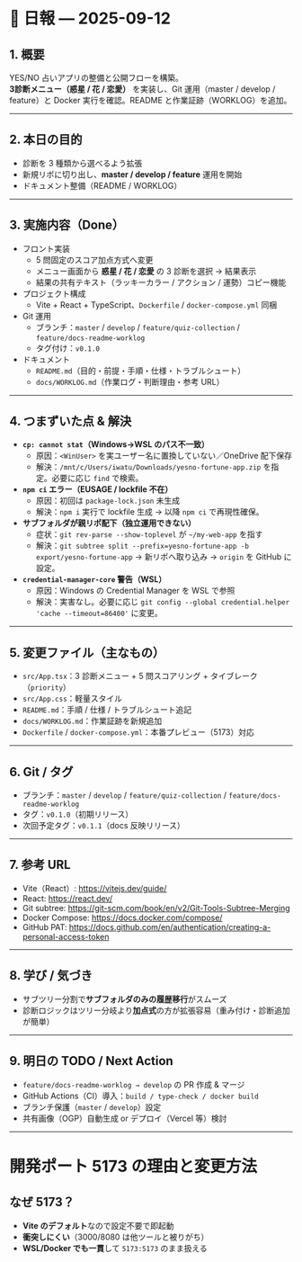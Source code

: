 # 📄 日報 — 2025-09-12

## 1. 概要
YES/NO 占いアプリの整備と公開フローを構築。  
**3診断メニュー（惑星 / 花 / 恋愛）** を実装し、Git 運用（master / develop / feature）と Docker 実行を確認。README と作業証跡（WORKLOG）を追加。

---

## 2. 本日の目的
- 診断を 3 種類から選べるよう拡張
- 新規リポに切り出し、**master / develop / feature** 運用を開始
- ドキュメント整備（README / WORKLOG）

---

## 3. 実施内容（Done）
- フロント実装
  - 5 問固定のスコア加点方式へ変更
  - メニュー画面から **惑星 / 花 / 恋愛** の 3 診断を選択 → 結果表示
  - 結果の共有テキスト（ラッキーカラー / アクション / 運勢）コピー機能
- プロジェクト構成
  - Vite + React + TypeScript、`Dockerfile` / `docker-compose.yml` 同梱
- Git 運用
  - ブランチ：`master` / `develop` / `feature/quiz-collection` / `feature/docs-readme-worklog`
  - タグ付け：`v0.1.0`
- ドキュメント
  - `README.md`（目的・前提・手順・仕様・トラブルシュート）
  - `docs/WORKLOG.md`（作業ログ・判断理由・参考 URL）

---

## 4. つまずいた点 & 解決
- **`cp: cannot stat`（Windows→WSL のパス不一致）**  
  - 原因：`<WinUser>` を実ユーザー名に置換していない／OneDrive 配下保存  
  - 解決：`/mnt/c/Users/iwatu/Downloads/yesno-fortune-app.zip` を指定。必要に応じ `find` で検索。
- **`npm ci` エラー（EUSAGE / lockfile 不在）**  
  - 原因：初回は `package-lock.json` 未生成  
  - 解決：`npm i` 実行で lockfile 生成 → 以降 `npm ci` で再現性確保。
- **サブフォルダが親リポ配下（独立運用できない）**  
  - 症状：`git rev-parse --show-toplevel` が `~/my-web-app` を指す  
  - 解決：`git subtree split --prefix=yesno-fortune-app -b export/yesno-fortune-app` → 新リポへ取り込み → `origin` を GitHub に設定。
- **`credential-manager-core` 警告（WSL）**  
  - 原因：Windows の Credential Manager を WSL で参照  
  - 解決：実害なし。必要に応じ `git config --global credential.helper 'cache --timeout=86400'` に変更。

---

## 5. 変更ファイル（主なもの）
- `src/App.tsx`：3 診断メニュー + 5 問スコアリング + タイブレーク（`priority`）
- `src/App.css`：軽量スタイル
- `README.md`：手順 / 仕様 / トラブルシュート追記
- `docs/WORKLOG.md`：作業証跡を新規追加
- `Dockerfile` / `docker-compose.yml`：本番プレビュー（5173）対応

---

## 6. Git / タグ
- ブランチ：`master` / `develop` / `feature/quiz-collection` / `feature/docs-readme-worklog`
- タグ：`v0.1.0`（初期リリース）
- 次回予定タグ：`v0.1.1`（docs 反映リリース）

---

## 7. 参考 URL
- Vite（React）: https://vitejs.dev/guide/  
- React: https://react.dev/  
- Git subtree: https://git-scm.com/book/en/v2/Git-Tools-Subtree-Merging  
- Docker Compose: https://docs.docker.com/compose/  
- GitHub PAT: https://docs.github.com/en/authentication/creating-a-personal-access-token

---

## 8. 学び / 気づき
- サブツリー分割で**サブフォルダのみの履歴移行**がスムーズ  
- 診断ロジックはツリー分岐より**加点式**の方が拡張容易（重み付け・診断追加が簡単）

---

## 9. 明日の TODO / Next Action
- `feature/docs-readme-worklog → develop` の PR 作成 & マージ  
- GitHub Actions（CI）導入：`build / type-check / docker build`  
- ブランチ保護（`master` / `develop`）設定  
- 共有画像（OGP）自動生成 or デプロイ（Vercel 等）検討

---

# 開発ポート 5173 の理由と変更方法

## なぜ 5173？
- **Vite のデフォルト**なので設定不要で即起動
- **衝突しにくい**（3000/8080 は他ツールと被りがち）
- **WSL/Docker でも一貫**して `5173:5173` のまま扱える
